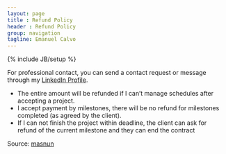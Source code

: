 ```yaml
---
layout: page
title : Refund Policy
header : Refund Policy
group: navigation
tagline: Emanuel Calvo
---
```

{% include JB/setup %}

For professional contact, you can send a contact request or message through my
[LinkedIn Profile](https://www.linkedin.com/in/ecbcbcb).


- The entire amount will be refunded if I can’t manage schedules after accepting a project.
- I accept payment by milestones, there will be no refund for milestones completed (as agreed by the client).
- If I can not finish the project within deadline, the client can ask for refund of the current milestone and they can end the contract

Source: [masnun](http://masnun.com/2016/02/18/refund-policy-for-payoneer.html)
